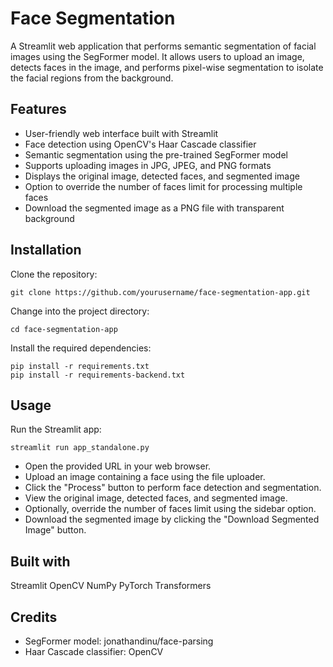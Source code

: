 # Face Segmentation
 A Streamlit web application that performs semantic segmentation of facial images using the SegFormer model. It allows users to upload an image, detects faces in the image, and performs pixel-wise segmentation to isolate the facial regions from the background.

## Features
- User-friendly web interface built with Streamlit
- Face detection using OpenCV's Haar Cascade classifier
- Semantic segmentation using the pre-trained SegFormer model
- Supports uploading images in JPG, JPEG, and PNG formats
- Displays the original image, detected faces, and segmented image
- Option to override the number of faces limit for processing multiple faces
- Download the segmented image as a PNG file with transparent background


## Installation
Clone the repository:

```
git clone https://github.com/yourusername/face-segmentation-app.git
```
Change into the project directory:
```
cd face-segmentation-app
```
Install the required dependencies:
```
pip install -r requirements.txt
pip install -r requirements-backend.txt
```


## Usage
Run the Streamlit app:

```
streamlit run app_standalone.py
```

- Open the provided URL in your web browser.
- Upload an image containing a face using the file uploader.
- Click the "Process" button to perform face detection and segmentation.
- View the original image, detected faces, and segmented image.
- Optionally, override the number of faces limit using the sidebar option.
- Download the segmented image by clicking the "Download Segmented Image" button.


## Built with
Streamlit
OpenCV
NumPy
PyTorch
Transformers

## Credits
- SegFormer model: jonathandinu/face-parsing
- Haar Cascade classifier: OpenCV
